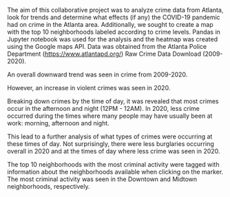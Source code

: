 The aim of this collaborative project was to analyze crime data from Atlanta, look for trends and determine what effects (if any) the COVID-19 pandemic had on crime in the Atlanta area. Additionally, we sought to create a map with the top 10 neighborhoods labeled according to crime levels. Pandas in Jupyter notebook was used for the analysis and the heatmap was created using the Google maps API.
Data was obtained from the Atlanta Police Department (https://www.atlantapd.org/) Raw Crime Data Download (2009-2020). 

An overall downward trend was seen in crime from 2009-2020.
 

However, an increase in violent crimes was seen in 2020.
 

Breaking down crimes by the time of day, it was revealed that most crimes occur in the afternoon and night (12PM - 12AM). In 2020, less crime occurred during the times where many people may have usually been at work: morning, afternoon and night.

 

This lead to a further analysis of what types of crimes were occurring at these times of day. Not surprisingly, there were less burglaries occurring overall in 2020 and at the times of day where less crime was seen in 2020.

 
 


The top 10 neighborhoods with the most criminal activity were tagged with information about the neighborhoods available when clicking on the marker. The most criminal activity was seen in the Downtown and Midtown neighborhoods, respectively.
 

  

